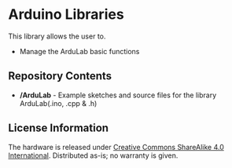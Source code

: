 # Arduino Libraries
This library allows the user to.

* Manage the ArduLab basic functions


Repository Contents
-------------------
* **/ArduLab** - Example sketches and source files for the library ArduLab(.ino, .cpp & .h)

License Information
-------------------
The hardware is released under [Creative Commons ShareAlike 4.0 International](https://creativecommons.org/licenses/by-sa/4.0/).
Distributed as-is; no warranty is given.
